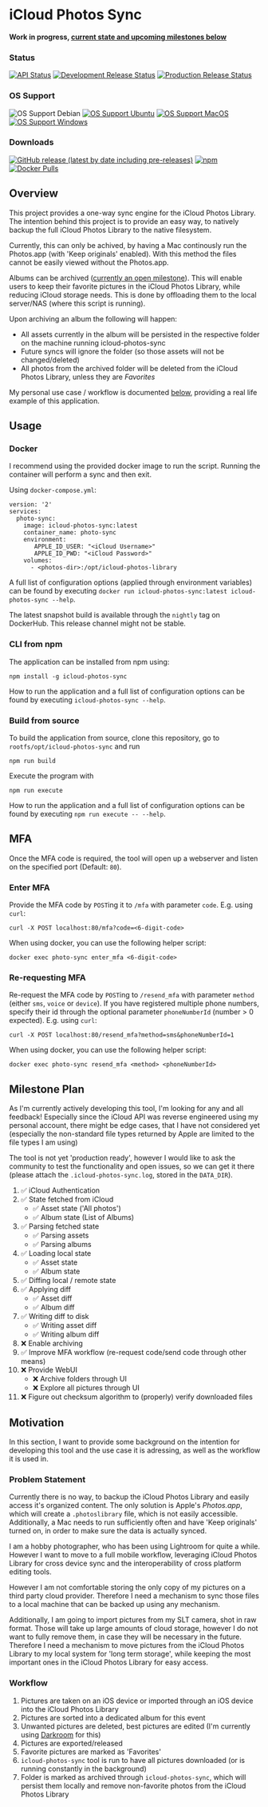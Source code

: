 # iCloud Photos Sync

**Work in progress, [current state and upcoming milestones below](#milestone-plan)**

### Status
[![API Status](https://img.shields.io/github/workflow/status/steilerDev/icloud-photos-sync/API%20Test?label=API%20Status&style=for-the-badge)](https://github.com/steilerDev/icloud-photos-sync/actions/workflows/api-test.yml)
[![Development Release Status](https://img.shields.io/github/workflow/status/steilerDev/icloud-photos-sync/Development%20Release?label=Dev%20Release&style=for-the-badge)](https://github.com/steilerDev/icloud-photos-sync/actions/workflows/dev-release.yml)
[![Production Release Status](https://img.shields.io/github/workflow/status/steilerDev/icloud-photos-sync/Production%20Release?label=Prod%20Release&style=for-the-badge)](https://github.com/steilerDev/icloud-photos-sync/actions/workflows/prod-release.yml)

### OS Support
![OS Support Debian](https://img.shields.io/static/v1?label=Debian-10&message=Dev%20Platform&color=informational&style=for-the-badge)
[![OS Support Ubuntu](https://img.shields.io/static/v1?label=Ubuntu-latest&message=Unit%20Test&color=success&style=for-the-badge)](https://github.com/actions/runner-images#available-images)
[![OS Support MacOS](https://img.shields.io/static/v1?label=MacOS-latest&message=Unit%20Test&color=success&style=for-the-badge)](https://github.com/actions/runner-images#available-images)
[![OS Support Windows](https://img.shields.io/static/v1?label=Windows-latest&message=Skipped&color=inactive&style=for-the-badge)](https://github.com/actions/runner-images#available-images)

### Downloads
[![GitHub release (latest by date including pre-releases)](https://img.shields.io/github/v/release/steilerdev/icloud-photos-sync?include_prereleases&style=for-the-badge)](https://github.com/steilerDev/icloud-photos-sync/releases)
[![npm](https://img.shields.io/npm/dm/icloud-photos-sync?label=npm%20downloads&style=for-the-badge)](https://www.npmjs.com/package/icloud-photos-sync)
[![Docker Pulls](https://img.shields.io/docker/pulls/steilerdev/icloud-photos-sync?style=for-the-badge)](https://hub.docker.com/r/steilerdev/icloud-photos-sync)

## Overview
This project provides a one-way sync engine for the iCloud Photos Library. The intention behind this project is to provide an easy way, to natively backup the full iCloud Photos Library to the native filesystem.

Currently, this can only be achived, by having a Mac continously run the Photos.app (with 'Keep originals' enabled). With this method the files cannot be easily viewed without the Photos.app.

Albums can be archived ([currently an open milestone](#milestone-plan)). This will enable users to keep their favorite pictures in the iCloud Photos Library, while reducing iCloud storage needs. This is done by offloading them to the local server/NAS (where this script is running).

Upon archiving an album the following will happen:
- All assets currently in the album will be persisted in the respective folder on the machine running icloud-photos-sync
- Future syncs will ignore the folder (so those assets will not be changed/deleted)
- All photos from the archived folder will be deleted from the iCloud Photos Library, unless they are *Favorites*

My personal use case / workflow is documented [below](#motivation), providing a real life example of this application.

## Usage

### Docker
I recommend using the provided docker image to run the script. Running the container will perform a sync and then exit.

Using `docker-compose.yml`:
```
version: '2'
services:
  photo-sync:
    image: icloud-photos-sync:latest
    container_name: photo-sync
    environment:
       APPLE_ID_USER: "<iCloud Username>"
       APPLE_ID_PWD: "<iCloud Password>"
    volumes:
      - <photos-dir>:/opt/icloud-photos-library
```

A full list of configuration options (applied through environment variables) can be found by executing `docker run icloud-photos-sync:latest icloud-photos-sync --help`.

The latest snapshot build is available through the `nightly` tag on DockerHub. This release channel might not be stable.

### CLI from npm
The application can be installed from npm using:
```
npm install -g icloud-photos-sync
```

How to run the application and a full list of configuration options can be found by executing `icloud-photos-sync --help`.

### Build from source
To build the application from source, clone this repository, go to `rootfs/opt/icloud-photos-sync` and run
```
npm run build
```

Execute the program with
```
npm run execute
```

How to run the application and a full list of configuration options can be found by executing `npm run execute -- --help`.

## MFA
Once the MFA code is required, the tool will open up a webserver and listen on the specified port (Default: `80`).
### Enter MFA
Provide the MFA code by `POST`ing it to `/mfa` with parameter `code`. E.g. using `curl`:
```
curl -X POST localhost:80/mfa?code=<6-digit-code>
```

When using docker, you can use the following helper script:
```
docker exec photo-sync enter_mfa <6-digit-code>
```

### Re-requesting MFA
Re-request the MFA code by `POST`ing to `/resend_mfa` with parameter `method` (either `sms`, `voice` or `device`). If you have registered multiple phone numbers, specify their id through the optional parameter `phoneNumberId` (number > 0 expected). E.g. using `curl`:
```
curl -X POST localhost:80/resend_mfa?method=sms&phoneNumberId=1
```

When using docker, you can use the following helper script:
```
docker exec photo-sync resend_mfa <method> <phoneNumberId>
```

## Milestone Plan
As I'm currently actively developing this tool, I'm looking for any and all feedback! Especially since the iCloud API was reverse engineered using my personal account, there might be edge cases, that I have not considered yet (especially the non-standard file types returned by Apple are limited to the file types I am using)

The tool is not yet 'production ready', however I would like to ask the community to test the functionality and open issues, so we can get it there (please attach the `.icloud-photos-sync.log`, stored in the `DATA_DIR`).

1. :white_check_mark: iCloud Authentication 
2. :white_check_mark: State fetched from iCloud
   - :white_check_mark: Asset state ('All photos')
   - :white_check_mark: Album state (List of Albums)
3. :white_check_mark: Parsing fetched state
   - :white_check_mark: Parsing assets
   - :white_check_mark: Parsing albums
4. :white_check_mark: Loading local state
   - :white_check_mark: Asset state
   - :white_check_mark: Album state
5. :white_check_mark: Diffing local / remote state
6. :white_check_mark: Applying diff
   - :white_check_mark: Asset diff
   - :white_check_mark: Album diff
7. :white_check_mark: Writing diff to disk
   - :white_check_mark: Writing asset diff
   - :white_check_mark: Writing album diff
8. :x: Enable archiving
9. :white_check_mark: Improve MFA workflow (re-request code/send code through other means)
10. :x: Provide WebUI
    - :x: Archive folders through UI
    - :x: Explore all pictures through UI
11. :x: Figure out checksum algorithm to (properly) verify downloaded files

## Motivation
In this section, I want to provide some background on the intention for developing this tool and the use case it is adressing, as well as the workflow it is used in.

### Problem Statement
Currently there is no way, to backup the iCloud Photos Library and easily access it's organized content. The only solution is Apple's *Photos.app*, which will create a `.photoslibrary` file, which is not easily accessible. Additionally, a Mac needs to run sufficiently often and have 'Keep originals' turned on, in order to make sure the data is actually synced.

I am a hobby photographer, who has been using Lightroom for quite a while. However I want to move to a full mobile workflow, leveraging iCloud Photos Library for cross device sync and the interoperability of cross platform editing tools.

However I am not comfortable storing the only copy of my pictures on a third party cloud provider. Therefore I need a mechanism to sync those files to a local machine that can be backed up using any mechanism.

Additionally, I am going to import pictures from my SLT camera, shot in raw format. Those will take up large amounts of cloud storage, however I do not want to fully remove them, in case they will be necessary in the future. Therefore I need a mechanism to move pictures from the iCloud Photos Library to my local system for 'long term storage', while keeping the most important ones in the iCloud Photos Library for easy access.

### Workflow
1. Pictures are taken on an iOS device or imported through an iOS device into the iCloud Photos Library
2. Pictures are sorted into a dedicated album for this event
3. Unwanted pictures are deleted, best pictures are edited (I'm currently using [Darkroom](https://darkroom.co/) for this)
4. Pictures are exported/released
5. Favorite pictures are marked as 'Favorites'
6. `icloud-photos-sync` tool is run to have all pictures downloaded (or is running constantly in the background)
7. Folder is marked as archived through `icloud-photos-sync`, which will persist them locally and remove non-favorite photos from the iCloud Photos Library
